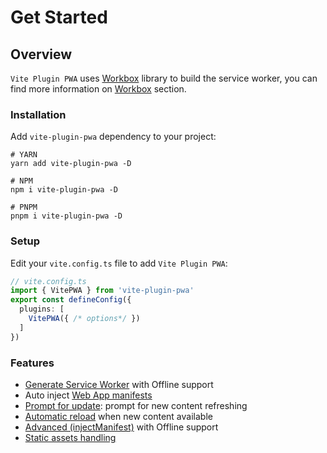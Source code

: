 # Get Started

## Overview

`Vite Plugin PWA` uses [Workbox](https://developers.google.com/web/tools/workbox) <outbound-link /> library to build the service worker,
you can find more information on [Workbox](/workbox/) section.


### Installation

Add `vite-plugin-pwa` dependency to your project:

```shell
# YARN
yarn add vite-plugin-pwa -D
```

```shell
# NPM
npm i vite-plugin-pwa -D
```

```shell
# PNPM
pnpm i vite-plugin-pwa -D
```

### Setup

Edit your `vite.config.ts` file to add `Vite Plugin PWA`:

```ts
// vite.config.ts
import { VitePWA } from 'vite-plugin-pwa'
export const defineConfig({
  plugins: [
    VitePWA({ /* options*/ })
  ]    
})
```

### Features

- [Generate Service Worker](/guide/generate.html) with Offline support
- Auto inject [Web App manifests](https://developer.mozilla.org/en-US/docs/Web/Manifest) <outbound-link />
- [Prompt for update](/guide/prompt-for-update.html): prompt for new content refreshing
- [Automatic reload](/guide/auto-update.html) when new content available
- [Advanced (injectManifest)](/guide/inject-manifest.html) with Offline support
- [Static assets handling](/guide/static-assets.html)


